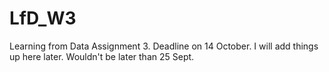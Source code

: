 # LfD_W3
Learning from Data Assignment 3. Deadline on 14 October.
I will add things up here later. Wouldn't be later than 25 Sept. 
